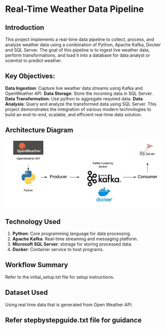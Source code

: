 # Real-Time Weather Data Pipeline

## Introduction
This project implements a real-time data pipeline to collect, process, and analyze weather data using a combination of Python, Apache Kafka, Docker and SQL Server. The goal of this pipeline is to ingest live weather data, perform transformations, and load it into a database for data analyst or scientist to predict weather.

## Key Objectives:
**Data Ingestion**: Capture live weather data streams using Kafka and OpenWeather API.
**Data Storage**: Store the incoming data in SQL Server.
**Data Transformation**: Use python to aggregate required data.
**Data Analysis**: Query and analyze the transformed data using SQL Server.
This project demonstrates the integration of various modern technologies to build an end-to-end, scalable, and efficient real-time data solution.

## Architecture Diagram
![weather_data_architecture.jpeg](weather_data_architecture.jpeg)

## Technology Used
1. **Python**: Core programming language for data processing.
2. **Apache Kafka**: Real-time streaming and messaging platform.
3. **Microsoft SQL Server**: storage for storing processed data.
4. **Docker**: Container service to host programs.

## Workflow Summary
Refer to the initial_setup.txt file for setup instructions.

## Dataset Used
Using real time data that is generated from Open Weather API. 

## Refer stepbystepguide.txt file for guidance
